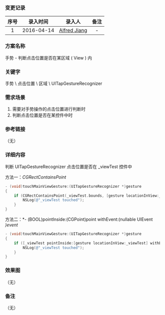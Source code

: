 ### 变更记录

| 序号 | 录入时间 | 录入人 | 备注 |
|:--------:|:--------:|:--------:|:--------:|
| 1 | 2016-04-14 | [Alfred Jiang](https://github.com/viktyz) | - |

### 方案名称

手势 - 判断点击位置是否在某区域 ( View ) 内

### 关键字

手势 \ 点击位置 \ 区域 \ UITapGestureRecognizer

### 需求场景

1. 需要对手势操作的点击位置进行判断时
2. 判断点击位置是否在某控件中时

### 参考链接
（无）

### 详细内容

判断 UITapGestureRecognizer 点击位置是否在 _viewTest 控件中

方法一：*CGRectContainsPoint*
```objectivec
- (void)touchMainViewGesture:(UITapGestureRecognizer *)gesture
{
    if (CGRectContainsPoint(_viewTest.bounds, [gesture locationInView:_viewTest])) {
        NSLog(@"_viewTest touched");
    }
}
```

方法二：*- (BOOL)pointInside:(CGPoint)point withEvent:(nullable UIEvent *)event*
```objectivec
- (void)touchMainViewGesture:(UITapGestureRecognizer *)gesture
{
    if ([_viewTest pointInside:[gesture locationInView:_viewTest] withEvent:nil]) {
        NSLog(@"_viewTest touched");
    }
}
```

### 效果图
（无）

### 备注
（无）
